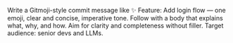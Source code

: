 Write a Gitmoji-style commit message like ✨ Feature: Add login flow — one emoji, clear and concise, imperative tone. Follow with a body that explains what, why, and how. Aim for clarity and completeness without filler. Target audience: senior devs and LLMs.